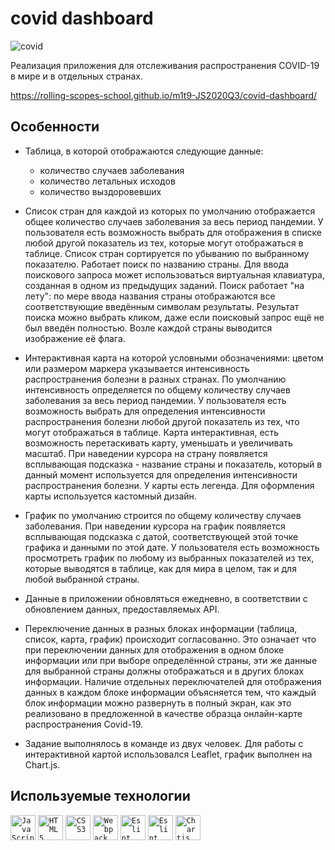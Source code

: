 # covid dashboard

![covid](https://user-images.githubusercontent.com/25439780/103038125-ad435900-457e-11eb-830d-2a26dd9c0cdc.png)

Реализация приложения для отслеживания распространения COVID-19 в мире и в отдельных странах.

https://rolling-scopes-school.github.io/m1t9-JS2020Q3/covid-dashboard/

## Особенности

- Таблица, в которой отображаются следующие данные:

  - количество случаев заболевания
  - количество летальных исходов
  - количество выздоровевших

- Список стран для каждой из которых по умолчанию отображается общее количество случаев заболевания за весь период пандемии. У пользователя есть возможность выбрать для отображения в списке любой другой показатель из тех, которые могут отображаться в таблице. Список стран сортируется по убыванию по выбранному показателю. Работает поиск по названию страны. Для ввода поискового запроса может использоваться виртуальная клавиатура, созданная в одном из предыдущих заданий. Поиск работает "на лету": по мере ввода названия страны отображаются все соответствующие введённым символам результаты. Результат поиска можно выбрать кликом, даже если поисковый запрос ещё не был введён полностью. Возле каждой страны выводится изображение её флага.

- Интерактивная карта на которой условными обозначениями: цветом или размером маркера указывается интенсивность распространения болезни в разных странах. По умолчанию интенсивность определяется по общему количеству случаев заболевания за весь период пандемии. У пользователя есть возможность выбрать для определения интенсивности распространения болезни любой другой показатель из тех, что могут отображаться в таблице.
  Карта интерактивная, есть возможность перетаскивать карту, уменьшать и увеличивать масштаб. При наведении курсора на страну появляется всплывающая подсказка - название страны и показатель, который в данный момент используется для определения интенсивности распространения болезни. У карты есть легенда. Для оформления карты используется кастомный дизайн.

- График по умолчанию строится по общему количеству случаев заболевания. При наведении курсора на график появляется всплывающая подсказка с датой, соответствующей этой точке графика и данными по этой дате. У пользователя есть возможность просмотреть график по любому из выбранных показателей из тех, которые выводятся в таблице, как для мира в целом, так и для любой выбранной страны.

- Данные в приложении обновляться ежедневно, в соответствии с обновлением данных, предоставляемых API.

- Переключение данных в разных блоках информации (таблица, список, карта, график) происходит согласованно. Это означает что при переключении данных для отображения в одном блоке информации или при выборе определённой страны, эти же данные для выбранной страны должны отображаться и в других блоках информации. Наличие отдельных переключателей для отображения данных в каждом блоке информации объясняется тем, что каждый блок информации можно развернуть в полный экран, как это реализовано в предложенной в качестве образца онлайн-карте распространения Covid-19.

- Задание выполнялось в команде из двух человек. Для работы с интерактивной картой использовался Leaflet, график выполнен на Chart.js.

## Используемые технологии

<p>
<code><img alt="JavaScript" height="40px" src="https://cdn.svgporn.com/logos/javascript.svg" /></code>
<code><img alt="HTML5" height="40px" src="https://cdn.svgporn.com/logos/html-5.svg" /></code>
<code><img alt="CSS3" height="40px" src="https://cdn.svgporn.com/logos/css-3.svg" /></code>
<code><img alt="Webpack" height="40px" src="https://cdn.svgporn.com/logos/webpack.svg" /></code>
<code><img alt="Eslint" height="40px" src="https://cdn.svgporn.com/logos/eslint.svg" /></code>
<code><img alt="Eslint" height="40px" src="https://cdn.svgporn.com/logos/leaflet.svg" /></code>
<code><img alt="Chartjs" height="40px" src="https://camo.githubusercontent.com/c436853d386e73b3dd070b206e5368e6c6922ff620003958a8602e38333c1c2c/68747470733a2f2f7777772e63686172746a732e6f72672f696d672f63686172746a732d6c6f676f2e737667" data-canonical-src="https://www.chartjs.org/img/chartjs-logo.svg" style="max-width:100%;"></code>
</p>
